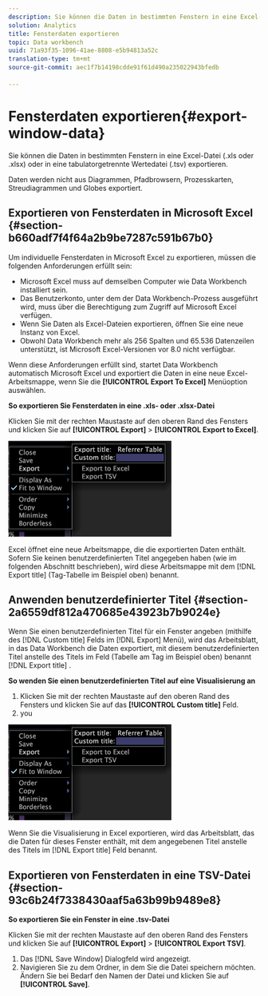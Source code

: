 ```yaml
---
description: Sie können die Daten in bestimmten Fenstern in eine Excel-Datei (.xls oder .xlsx) oder in eine tabulatorgetrennte Wertedatei (.tsv) exportieren.
solution: Analytics
title: Fensterdaten exportieren
topic: Data workbench
uuid: 71a93f35-1096-41ae-8808-e5b94813a52c
translation-type: tm+mt
source-git-commit: aec1f7b14198cdde91f61d490a235022943bfedb

---
```



# Fensterdaten exportieren{#export-window-data}

Sie können die Daten in bestimmten Fenstern in eine Excel-Datei (.xls oder .xlsx) oder in eine tabulatorgetrennte Wertedatei (.tsv) exportieren.

Daten werden nicht aus Diagrammen, Pfadbrowsern, Prozesskarten, Streudiagrammen und Globes exportiert.

## Exportieren von Fensterdaten in Microsoft Excel {#section-b660adf7f4f64a2b9be7287c591b67b0}

Um individuelle Fensterdaten in Microsoft Excel zu exportieren, müssen die folgenden Anforderungen erfüllt sein:

* Microsoft Excel muss auf demselben Computer wie Data Workbench installiert sein.
* Das Benutzerkonto, unter dem der Data Workbench-Prozess ausgeführt wird, muss über die Berechtigung zum Zugriff auf Microsoft Excel verfügen.
* Wenn Sie Daten als Excel-Dateien exportieren, öffnen Sie eine neue Instanz von Excel.
* Obwohl Data Workbench mehr als 256 Spalten und 65.536 Datenzeilen unterstützt, ist Microsoft Excel-Versionen vor 8.0 nicht verfügbar.

Wenn diese Anforderungen erfüllt sind, startet Data Workbench automatisch Microsoft Excel und exportiert die Daten in eine neue Excel-Arbeitsmappe, wenn Sie die **[!UICONTROL Export To Excel]** Menüoption auswählen.

**So exportieren Sie Fensterdaten in eine .xls- oder .xlsx-Datei**

Klicken Sie mit der rechten Maustaste auf den oberen Rand des Fensters und klicken Sie auf **[!UICONTROL Export]** > **[!UICONTROL Export to Excel]**.

![](assets/mnu_window_TitleBar_Export.png)

Excel öffnet eine neue Arbeitsmappe, die die exportierten Daten enthält. Sofern Sie keinen benutzerdefinierten Titel angegeben haben (wie im folgenden Abschnitt beschrieben), wird diese Arbeitsmappe mit dem [!DNL Export title] (Tag-Tabelle im Beispiel oben) benannt.

## Anwenden benutzerdefinierter Titel {#section-2a6559df812a470685e43923b7b9024e}

Wenn Sie einen benutzerdefinierten Titel für ein Fenster angeben (mithilfe des [!DNL Custom title] Felds im [!DNL Export] Menü), wird das Arbeitsblatt, in das Data Workbench die Daten exportiert, mit diesem benutzerdefinierten Titel anstelle des Titels im Feld (Tabelle am Tag im Beispiel oben) benannt [!DNL Export title] .

**So wenden Sie einen benutzerdefinierten Titel auf eine Visualisierung an**

1. Klicken Sie mit der rechten Maustaste auf den oberen Rand des Fensters und klicken Sie auf das **[!UICONTROL Custom title]** Feld.
1. you

![](assets/mnu_window_TitleBar_Export.png)

Wenn Sie die Visualisierung in Excel exportieren, wird das Arbeitsblatt, das die Daten für dieses Fenster enthält, mit dem angegebenen Titel anstelle des Titels im [!DNL Export title] Feld benannt.

## Exportieren von Fensterdaten in eine TSV-Datei {#section-93c6b24f7338430aaf5a63b99b9489e8}

**So exportieren Sie ein Fenster in eine .tsv-Datei**

Klicken Sie mit der rechten Maustaste auf den oberen Rand des Fensters und klicken Sie auf **[!UICONTROL Export]** > **[!UICONTROL Export TSV]**.

1. Das [!DNL Save Window] Dialogfeld wird angezeigt.
1. Navigieren Sie zu dem Ordner, in dem Sie die Datei speichern möchten. Ändern Sie bei Bedarf den Namen der Datei und klicken Sie auf **[!UICONTROL Save]**.

